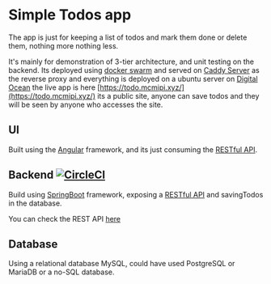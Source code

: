 # Simple Todos app

The app is just for keeping a list of todos and mark them done or delete them, nothing more nothing less.

It's mainly for demonstration of 3-tier architecture, and unit testing on the backend. Its deployed using [docker swarm](https://docs.docker.com/engine/swarm/) and served on [Caddy Server](https://caddyserver.com/) as the reverse proxy and everything is deployed on a ubuntu server on [Digital Ocean](https://www.digitalocean.com/) the live app is here [https://todo.mcmipi.xyz/](https://todo.mcmipi.xyz/) its a public site, anyone can save todos and they will be seen by anyone who accesses the site.

## UI

Built using the [Angular](https://angular.io/) framework, and its just consuming the [RESTful API](https://restfulapi.net/).

## Backend [![CircleCI](https://circleci.com/gh/chrismipi/todos/tree/master.svg?style=svg)](https://circleci.com/gh/chrismipi/todos/tree/master)

Build using [SpringBoot](https://spring.io/projects/spring-boot) framework, exposing a [RESTful API](https://restfulapi.net/) and savingTodos in the database.

You can check the REST API [here](https://todo-api.mcmipi.xyz/swagger-ui.html#/)

## Database

Using a relational database MySQL, could have used PostgreSQL or MariaDB or a no-SQL database.